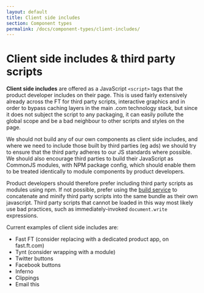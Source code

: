 ```yaml
---
layout: default
title: Client side includes
section: Component types
permalink: /docs/component-types/client-includes/
---
```


# Client side includes & third party scripts

**Client side includes** are offered as a JavaScript `<script>` tags that the product developer includes on their page.  This is used fairly extensively already across the FT for third party scripts, interactive graphics and in order to bypass caching layers in the main .com technology stack, but since it does not subject the script to any packaging, it can easily pollute the global scope and be a bad neighbour to other scripts and styles on the page.

We should not build any of our own components as client side includes, and where we need to include those built by third parties (eg ads) we should try to ensure that the third party adheres to our JS standards where possible.  We should also encourage third parties to build their JavaScript as CommonJS modules, with NPM package config, which should enable them to be treated identically to module components by product developers.

Product developers should therefore prefer including third party scripts as modules using npm.  If not possible, prefer using the [build service](/docs/build-service/) to concatenate and minify third party scripts into the same bundle as their own javascript.  Third party scripts that cannot be loaded in this way most likely use bad practices, such as immediately-invoked `document.write` expressions.

Current examples of client side includes are:

* Fast FT (consider replacing with a dedicated product app, on fast.ft.com)
* Tynt (consider wrapping with a module)
* Twitter buttons
* Facebook buttons
* Inferno
* Clippings
* Email this

